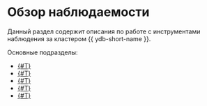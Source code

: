 # Обзор наблюдаемости

Данный раздел содержит описания по работе с инструментами наблюдения за кластером {{ ydb-short-name }}.

Основные подразделы:

* [{#T}](monitoring.md)
* [{#T}](logging.md)
* [{#T}](../../reference/observability/tracing/setup.md)
* [{#T}](system-views.md)
* [{#T}](alerting.md)
